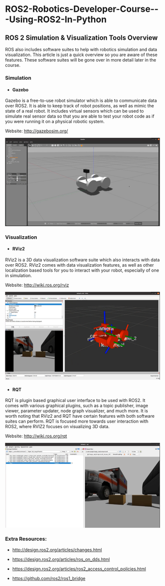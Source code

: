 # ROS2-Robotics-Developer-Course---Using-ROS2-In-Python


## ROS 2 Simulation & Visualization Tools Overview
ROS also includes software suites to help with robotics simulation and data visualization. This article is just a quick overview so you are aware of these features. These software suites will be gone over in more detail later in the course.

### Simulation
- #### Gazebo
Gazebo is a free-to-use robot simulator which is able to communicate data over ROS2. It is able to keep track of robot positions, as well as mimic the state of a real robot. It includes virtual sensors which can be used to simulate real sensor data so that you are able to test your robot code as if you were running it on a physical robotic system.

Website: http://gazebosim.org/

<p align="center"><img src="https://github.com/RIT-MESH/ROS2-Robotics-Developer-Course---Using-ROS2-In-Python/blob/main/images/ros1.png?raw=true"alt="Sublime's custom image"/>
</p>

### Visualization
- #### RViz2
 RViz2 is a 3D data visualization software suite which also interacts with data over ROS2. RViz2 comes with data visualization features, as well as other localization based tools for you to interact with your robot, especially of one in simulation.

Website: http://wiki.ros.org/rviz

<p align="center"><img src="https://github.com/RIT-MESH/ROS2-Robotics-Developer-Course---Using-ROS2-In-Python/blob/main/images/ros2.png?raw=true"alt="Sublime's custom image"/>
</p>

- #### RQT
 RQT is plugin based graphical user interface to be used with ROS2. It comes with various graphical plugins, such as a topic publisher, image viewer, parameter updater, node graph visualizer, and much more. It is worth noting that RViz2 and RQT have certain features with both software suites can perform. RQT is focused more towards user interaction with ROS2, where RVIZ2 focuses on visualizing 3D data.

Website: http://wiki.ros.org/rqt  

<p align="center"><img src="https://github.com/RIT-MESH/ROS2-Robotics-Developer-Course---Using-ROS2-In-Python/blob/main/images/ros3.png?raw=true"alt="Sublime's custom image"/>
</p>


### Extra Resources:
- http://design.ros2.org/articles/changes.html

- https://design.ros2.org/articles/ros_on_dds.html

- https://design.ros2.org/articles/ros2_access_control_policies.html

- https://github.com/ros2/ros1_bridge
